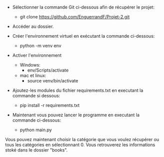 - Sélectionner la commande Git ci-dessous afin de récupérer le projet:
    - git clone https://github.com/EnguerrandF/Projet-2.git

- Accéder au dossier.

- Créer l'environnement virtuel en exécutant la commande ci-dessous:
    - python -m venv env

- Activer l'environnement 
    - Windows:
        - env/Scripts/activate
    - mac et linux:
        - source venv/bin/activate

- Ajoutez-les modules du fichier requirements.txt en executant la commande si dessous:
    - pip install -r requirements.txt

- Maintenant vous pouvez lancer le programme en executant la commande ci-dessous:
    - python main.py

Vous pouvez maintenant choisir la catégorie que vous voulez récupérer ou tous les catégories en sélectionnant 0. Vous retrouverez les informations stoké dans le dossier "books".

